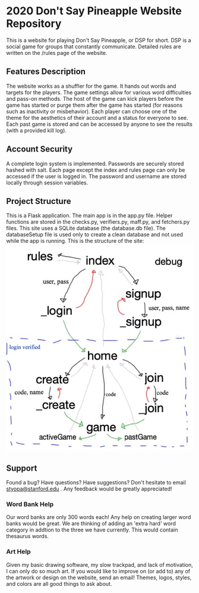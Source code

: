 
# 2020 Don't Say Pineapple Website Repository
This is a website for playing Don't Say Pineapple, or DSP for short. DSP is a social game for groups that constantly communicate. Detailed rules are written on the /rules page of the website.

## Features Description
 The website works as a shuffler for the game. It hands out words and targets for the players. The game settings allow for various word difficulties and pass-on methods. The host of the game can kick players before the game has started or purge them after the game has started (for reasons such as inactivity or misbehavior). Each player can choose one of the theme for the aesthetics of their account and a status for everyone to see. Each past game is stored and can be accessed by anyone to see the results (with a provided kill log).

## Account Security
A complete login system is implemented. Passwords are securely stored hashed with salt. Each page except the index and rules page can only be accessed if the user is logged in. The password and username are stored locally through session variables.

## Project Structure
This is a Flask application. The main app is in the app.py file. Helper functions are stored in the checks.py, verifiers.py, maff.py, and fetchers.py files. This site uses a SQLite database (the database.db file). The databaseSetup file is used only to create a clean database and not used while the app is running. This is the structure of the site:
![website structure](structure.jpg)

## Support
Found a bug?
Have questions?
Have suggestions?
Don't hesitate to email styopa@stanford.edu . 
Any feedback would be greatly appreciated!

### Word Bank Help
Our word banks are only 300 words each! Any help on creating larger word banks would be great. We are thinking of adding an 'extra hard' word category in addtion to the three we have currently. This would contain thesaurus words. 

### Art Help
Given my basic drawing software, my slow trackpad, and lack of motivation, I can only do so much art. If you would like to improve on (or add to) any of the artwork or design on the website, send an email! Themes, logos, styles, and colors are all good things to ask about.